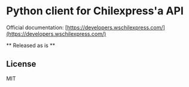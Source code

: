# Python client for Chilexpress'a API 

Official documentation: [https://developers.wschilexpress.com/](https://developers.wschilexpress.com/)

** Released as is **

## License

MIT
